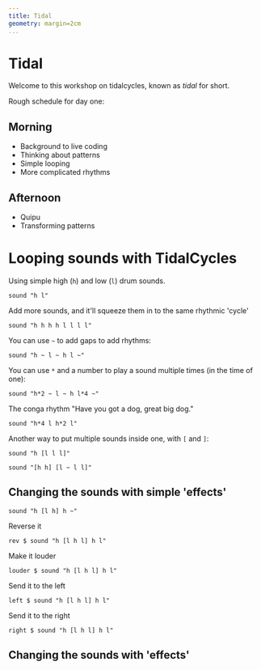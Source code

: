 ```yaml
---
title: Tidal
geometry: margin=2cm
...
```


# Tidal

Welcome to this workshop on tidalcycles, known as *tidal* for short.

Rough schedule for day one:

## Morning

* Background to live coding
* Thinking about patterns
* Simple looping
* More complicated rhythms

## Afternoon

* Quipu
* Transforming patterns

# Looping sounds with TidalCycles

Using simple high (`h`) and low (`l`) drum sounds.

```
sound "h l"
```

Add more sounds, and it'll squeeze them in to the same rhythmic 'cycle'

```
sound "h h h h l l l l"
```

You can use `~` to add gaps to add rhythms:

```
sound "h ~ l ~ h l ~"
```

You can use `*` and a number to play a sound multiple times (in the
time of one):

```
sound "h*2 ~ l ~ h l*4 ~"
```

The conga rhythm "Have you got a dog, great big dog."

```
sound "h*4 l h*2 l"
```

Another way to put multiple sounds inside one, with `[` and `]`:

```
sound "h [l l l]"

sound "[h h] [l ~ l l]"
```

## Changing the sounds with simple 'effects'


```
sound "h [l h] h ~"
```

Reverse it

```
rev $ sound "h [l h l] h l"
```

Make it louder
```
louder $ sound "h [l h l] h l"
```

Send it to the left
```
left $ sound "h [l h l] h l"
```

Send it to the right
```
right $ sound "h [l h l] h l"
```

## Changing the sounds with 'effects'

